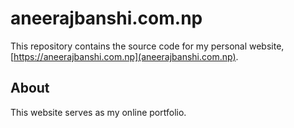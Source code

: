 # aneerajbanshi.com.np

This repository contains the source code for my personal website, [https://aneerajbanshi.com.np](aneerajbanshi.com.np).

## About

This website serves as my online portfolio.


